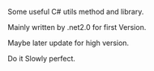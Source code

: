 Some useful C# utils method and library.

Mainly written by .net2.0 for first Version. 

Maybe later update for high version.

Do it Slowly perfect.



